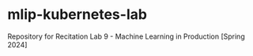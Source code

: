 # mlip-kubernetes-lab
Repository for Recitation Lab 9 - Machine Learning in Production [Spring 2024]

